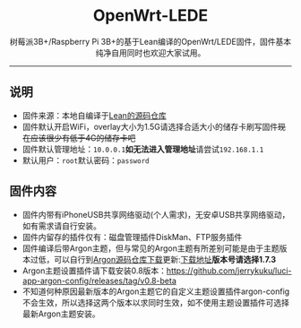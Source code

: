 <div align="center">
  <h1>OpenWrt-LEDE</h1>
树莓派3B+/Raspberry Pi 3B+的基于Lean编译的OpenWrt/LEDE固件，固件基本纯净自用同时也欢迎大家试用。
</div>

****
## 说明
- 固件来源：本地自编译于[Lean的源码仓库](https://github.com/coolsnowwolf/lede)
- 固件默认开启WiFi，overlay大小为1.5G请选择合适大小的储存卡刷写固件~~现在应该很少有低于4G的储存卡吧~~
- 固件默认管理地址：`10.0.0.1`**如无法进入管理地址**请尝试`192.168.1.1`
- 默认用户：`root`默认密码：`password`
## 固件内容
- 固件内带有iPhoneUSB共享网络驱动(个人需求)，无安卓USB共享网络驱动，如有需求请自行安装。
- 固件内留存的插件仅有：磁盘管理插件DiskMan、FTP服务插件
- 固件编译后带Argon主题，但与常见的Argon主题有所差别可能是由于主题版本过低，可以自行到[Argon源码仓库下载](https://github.com/jerrykuku/luci-theme-argon/releases/tag/v1.7.3)更新:[下载地址](https://github.com/jerrykuku/luci-theme-argon/releases/tag/v1.7.3)**版本号请选择1.7.3**
- Argon主题设置插件请下载安装0.8版本：<https://github.com/jerrykuku/luci-app-argon-config/releases/tag/v0.8-beta>
- 不知道何种原因最新版本的Argon主题它的自定义主题设置插件argon-config不会生效，所以选择这两个版本以求同时生效，如不使用主题设置插件可选择最新Argon主题安装。
